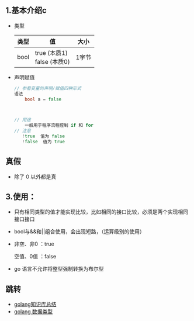 ## 1.基本介绍c

* 类型

    | 类型 | 值                             | 大小  |
    | ---- | ------------------------------ | ----- |
    | bool | true (本质1) <br>false (本质0) | 1字节 |

    

*   声明赋值

    ```go
    // 参看变量的声明/赋值四种形式
    语法
    	bool a = false
    
    
    
    // 用途
    	一般用于程序流程控制 if 和 for
    // 注意
       !true  值为 false    
       !false  值为 true
    ```

## 真假

* 除了 0 以外都是真

## 3.使用：

* 只有相同类型的值才能实现比较，比如相同的接口比较，必须是两个实现相同接口接口

* bool与&&和||组合使用，会出现短路，（运算级别的使用）

* 非空、非0  ：true

    空值、0值   ：false
    
* go 语言不允许将整型强制转换为布尔型

## 跳转

*   [golang知识库总结](https://www.cnblogs.com/shulei/p/13426361.html)
*   [golang 数据类型](https://www.cnblogs.com/shulei/p/13425813.html)







































